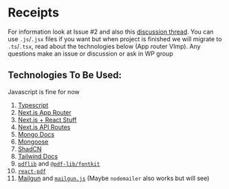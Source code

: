 # Receipts

For information look at Issue #2 and also this [discussion thread](https://github.com/ACES-RMDSSOE/receipts/discussions/1). You can use `.js`/`.jsx` files if you want but when project is finished we will migrate to `.ts`/`.tsx`, read about the technologies below (App router VImp). Any questions make an issue or discussion or ask in WP group

## Technologies To Be Used:

Javascript is fine for now

1. [Typescript](https://www.typescriptlang.org/docs/)
2. [Next.js App Router](https://nextjs.org/docs/app/building-your-application/routing) 
3. [Next.js + React Stuff](https://nextjs.org/learn/react-foundations/what-is-react-and-nextjs)
4. [Next.js API Routes](https://nextjs.org/docs/app/building-your-application/routing/route-handlers)
5. [Mongo Docs](https://www.mongodb.com/docs/)
6. [Mongoose](https://mongoosejs.com/)
7. [ShadCN](https://ui.shadcn.com/docs)
8. [Tailwind Docs](https://tailwindcss.com/docs/utility-first)
9. [`pdflib`](https://www.npmjs.com/package/pdf-lib) and [`@pdf-lib/fontkit`](https://www.npmjs.com/package/@pdf-lib/fontkit)
10. [`react-pdf`](https://react-pdf.org/)
11. [Mailgun](https://www.mailgun.com/) and [`mailgun.js`](https://www.npmjs.com/package/mailgun.js?ref=eddywashere.com) (Maybe `nodemailer` also works but will see)
